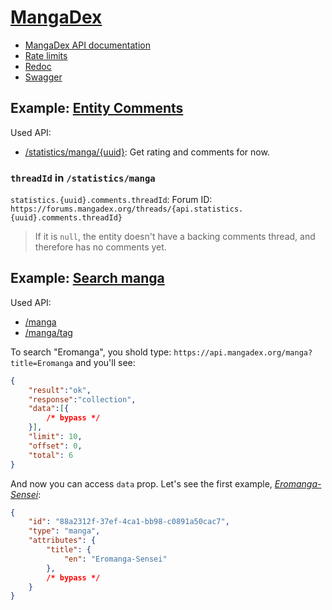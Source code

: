 # [MangaDex](https://mangadex.org)

* [MangaDex API documentation](https://api.mangadex.org/docs)
* [Rate limits](https://api.mangadex.org/docs/2-limitations/#endpoint-specific-rate-limits)
* [Redoc](https://api.mangadex.org/docs/redoc.html)
* [Swagger](https://api.mangadex.org/docs/swagger.html)

## Example: [Entity Comments](https://api.mangadex.org/docs/01-concepts/comments)

Used API:

* [/statistics/manga/{uuid}](https://api.mangadex.org/docs/redoc.html#tag/Statistics/operation/get-statistics-manga-uuid): Get rating and comments for now.

### `threadId` in `/statistics/manga`

`statistics.{uuid}.comments.threadId`: Forum ID: `https://forums.mangadex.org/threads/{api.statistics.{uuid}.comments.threadId}`

> If it is `null`, the entity doesn't have a backing comments thread, and therefore has no comments yet.

## Example: [Search manga](https://api.mangadex.org/docs/03-manga/search/)

Used API:

* [/manga](https://api.mangadex.org/docs/redoc.html#tag/Manga/operation/get-search-manga)
* [/manga/tag](https://api.mangadex.org/docs/redoc.html#tag/Manga/operation/get-manga-tag)

To search "Eromanga", you shold type: `https://api.mangadex.org/manga?title=Eromanga` and you'll see:

```json
{
    "result":"ok",
    "response":"collection",
    "data":[{
        /* bypass */
    }],
    "limit": 10,
    "offset": 0,
    "total": 6
}
```

And now you can access `data` prop. Let's see the first example, [*Eromanga-Sensei*](https://mangadex.org/title/88a2312f-37ef-4ca1-bb98-c0891a50cac7):

```json
{
    "id": "88a2312f-37ef-4ca1-bb98-c0891a50cac7",
    "type": "manga",
    "attributes": {
        "title": {
            "en": "Eromanga-Sensei"
        },
        /* bypass */
    }
}
```